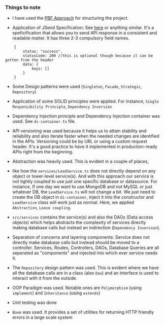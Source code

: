 
### Things to note

- I have used the [PBF Approach](https://phauer.com/2020/package-by-feature/) for structuring the project. 

- Application of JSend Specification: See [here](https://github.com/omniti-labs/jsend) or anything similar. It's a speficification that allows you to send API response in a consistent and readable matter. It has three 2-3 compulsory field names.
```
    {
        status: "success",
        statusCode: 200 //this is optional though because it can be gotten from the header
        data: {
            keys: []
        }
    }
```
- Some Design patterns were used (`Singleton`, `Facade`, `Strategic`, `Repository`)

- Application of some SOLID principles were applied. For instance, `Single Responsibility Principle`, `Dependency Inversion`

- Dependency Injection principle and Dependency Injection container was used. See `di-container.ts` file. 

- API versioning was used because it helps us to attain stability and reliability and also iterate faster when the needed changes are identified in the APIs. Versioning could be by URL or using a custom request header. It's a good practice to have it implemented in production-ready APIs right from the beginning.

- Abstraction was heavily used. This is evident in a couple of places, 

 - like how the `services/LeadService.ts` does not directly depend on any object or lower-level service(s). And with this approach our service is not tightly coupled to use just one specific database or datasource. For instance, If one day we want to use MongoDB and not MySQL or just whatever DB, the `LeadService.ts` will not change a bit. We just need to create the DB object in `di-container`, inject it into the constructor and `LeadService` class will work just as normal. Here, we applied `Abstraction`, `Loose coupling`.
 

- `src/services` contains the service(s) and also the DAOs (Data access objects) which helps abstracts the complexity of services directly making database calls but instead an indirection (`Dependency Inversion`).

- Separation of concerns and layering components: Service does not directly make database calls but instead should be moved to a controller. Services, Routes, Controllers, DAOs, Database Queries are all seperated as "components" and injected into which ever service needs it. 

- The `Repository` design pattern was used. This is evident where we have all the database calls are in a class (also `Dao`) and an interface is used to interact with it from the outside. 


- OOP Paradigm was used. Notable ones are `Polymorphism` (using `implement`) and `Inheritance` (using `extends`)

- Unit testing was done

- `Boom` was used. It provides a set of utilities for returning HTTP friendly errors in a large scale system











